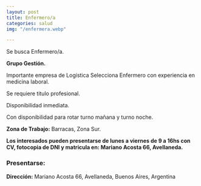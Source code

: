 ```yaml
---
layout: post
title: Enfermero/a
categories: salud
img: "/enfermera.webp"

---
```

Se busca Enfermero/a.

**Grupo Gestión.**

Importante empresa de Logística Selecciona Enfermero con experiencia en medicina laboral.

Se requiere titulo profesional.

Disponibilidad inmediata.

Con disponibilidad para rotar turno mañana y turno noche.

**Zona de Trabajo:** Barracas, Zona Sur.

**Los interesados pueden presentarse de lunes a viernes de 9 a 16hs con CV, fotocopia de DNI y matricula en: Mariano Acosta 66, Avellaneda.**

### Presentarse:

**Dirección:** Mariano Acosta 66, Avellaneda, Buenos Aires, Argentina